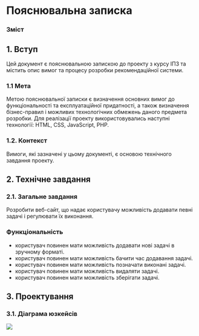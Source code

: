 # Пояснювальна записка

### Зміст

## 1. Вступ
Цей документ є пояснювальною запискою до проекту з курсу ІПЗ та містить опис вимог та процесу розробки рекомендаційної системи.

### 1.1 Мета 
Метою пояснювальної записки є визначення основних вимог до функціональності та експлуатаційної придатності, а також визначення бізнес-правил і можливих технологічних обмежень даного предмета розробки. Для реалізації проекту використовувались наступні технології: HTML, CSS, JavaScript, PHP.

### 1.2. Контекст
Вимоги, які зазначені у цьому документі, є основою технічного завдання проекту.

## 2. Технічне завдання
### 2.1. Загальне завдання
Розробити веб-сайт, що надає користувачу можливість додавати певні задачі і регулювати їх виконання.

### Функціональність
- користувач повинен мати можливість додавати нові задачі в зручному форматі.
- користувач повинен мати можливість бачити час додавання задачі.
- користувач повинен мати можливість позначати виконані задачі.
- користувач повинен мати можливість видаляти задачі.
- користувач повинен мати можливість зберігати задачі.

## 3. Проектування
### 3.1. Діаграма юзкейсів
![](http://www.plantuml.com/plantuml/proxy?cache=no&src=https://raw.githubusercontent.com/sholotyuk/pinTask/master/src/uml/UC_8.puml)





